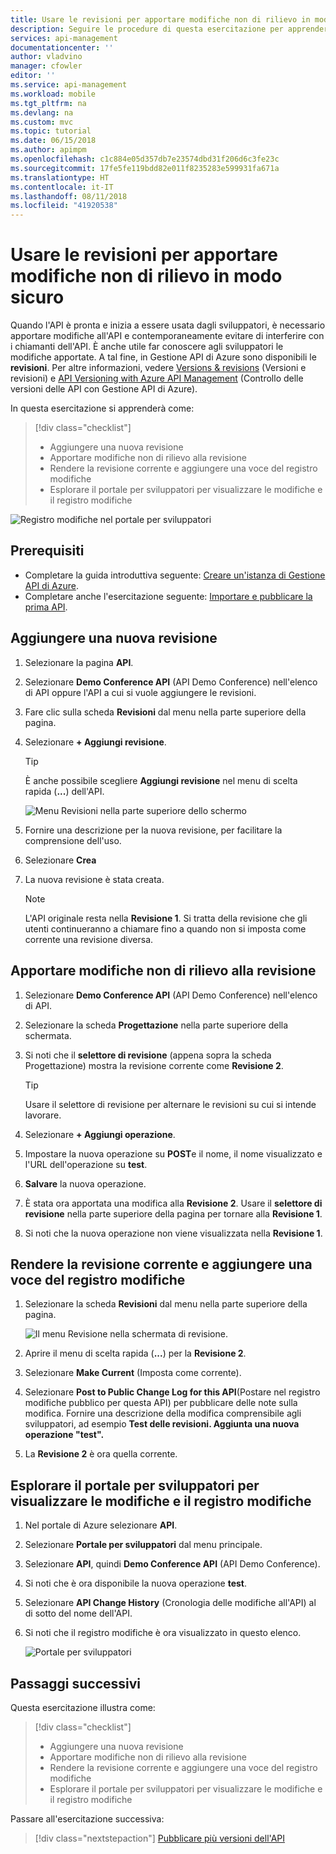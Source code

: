 ```yaml
---
title: Usare le revisioni per apportare modifiche non di rilievo in modo sicuro in Gestione API di Azure | Microsoft Docs
description: Seguire le procedure di questa esercitazione per apprendere come apportare modifiche non di rilievo usando le revisioni in Gestione API.
services: api-management
documentationcenter: ''
author: vladvino
manager: cfowler
editor: ''
ms.service: api-management
ms.workload: mobile
ms.tgt_pltfrm: na
ms.devlang: na
ms.custom: mvc
ms.topic: tutorial
ms.date: 06/15/2018
ms.author: apimpm
ms.openlocfilehash: c1c884e05d357db7e23574dbd31f206d6c3fe23c
ms.sourcegitcommit: 17fe5fe119bdd82e011f8235283e599931fa671a
ms.translationtype: HT
ms.contentlocale: it-IT
ms.lasthandoff: 08/11/2018
ms.locfileid: "41920538"
---
```

# <a name="use-revisions-to-make-non-breaking-changes-safely"></a>Usare le revisioni per apportare modifiche non di rilievo in modo sicuro
Quando l'API è pronta e inizia a essere usata dagli sviluppatori, è necessario apportare modifiche all'API e contemporaneamente evitare di interferire con i chiamanti dell'API. È anche utile far conoscere agli sviluppatori le modifiche apportate. A tal fine, in Gestione API di Azure sono disponibili le **revisioni**. Per altre informazioni, vedere [Versions & revisions](https://blogs.msdn.microsoft.com/apimanagement/2017/09/14/versions-revisions/) (Versioni e revisioni) e [API Versioning with Azure API Management](https://blogs.msdn.microsoft.com/apimanagement/2017/09/13/api-versioning-with-azure-api-management/) (Controllo delle versioni delle API con Gestione API di Azure).

In questa esercitazione si apprenderà come:

> [!div class="checklist"]
> * Aggiungere una nuova revisione
> * Apportare modifiche non di rilievo alla revisione
> * Rendere la revisione corrente e aggiungere una voce del registro modifiche
> * Esplorare il portale per sviluppatori per visualizzare le modifiche e il registro modifiche

![Registro modifiche nel portale per sviluppatori](media/api-management-getstarted-revise-api/azure_portal.PNG)

## <a name="prerequisites"></a>Prerequisiti

+ Completare la guida introduttiva seguente: [Creare un'istanza di Gestione API di Azure](get-started-create-service-instance.md).
+ Completare anche l'esercitazione seguente: [Importare e pubblicare la prima API](import-and-publish.md).

## <a name="add-a-new-revision"></a>Aggiungere una nuova revisione

1. Selezionare la pagina **API**.
2. Selezionare **Demo Conference API** (API Demo Conference) nell'elenco di API oppure l'API a cui si vuole aggiungere le revisioni.
3. Fare clic sulla scheda **Revisioni** dal menu nella parte superiore della pagina.
4. Selezionare **+ Aggiungi revisione**.

    > [!TIP]
    > È anche possibile scegliere **Aggiungi revisione** nel menu di scelta rapida (**...**) dell'API.
    
    ![Menu Revisioni nella parte superiore dello schermo](media/api-management-getstarted-revise-api/TopMenu.PNG)

5. Fornire una descrizione per la nuova revisione, per facilitare la comprensione dell'uso.
6. Selezionare **Crea**
7. La nuova revisione è stata creata.

    > [!NOTE]
    > L'API originale resta nella **Revisione 1**. Si tratta della revisione che gli utenti continueranno a chiamare fino a quando non si imposta come corrente una revisione diversa.

## <a name="make-non-breaking-changes-to-your-revision"></a>Apportare modifiche non di rilievo alla revisione

1. Selezionare **Demo Conference API** (API Demo Conference) nell'elenco di API.
2. Selezionare la scheda **Progettazione** nella parte superiore della schermata.
3. Si noti che il **selettore di revisione** (appena sopra la scheda Progettazione) mostra la revisione corrente come **Revisione 2**.

    > [!TIP]
    > Usare il selettore di revisione per alternare le revisioni su cui si intende lavorare.

4. Selezionare **+ Aggiungi operazione**.
5. Impostare la nuova operazione su **POST**e il nome, il nome visualizzato e l'URL dell'operazione su **test**.
6. **Salvare** la nuova operazione.
7. È stata ora apportata una modifica alla **Revisione 2**. Usare il **selettore di revisione** nella parte superiore della pagina per tornare alla **Revisione 1**.
8. Si noti che la nuova operazione non viene visualizzata nella **Revisione 1**. 

## <a name="make-your-revision-current-and-add-a-change-log-entry"></a>Rendere la revisione corrente e aggiungere una voce del registro modifiche

1. Selezionare la scheda **Revisioni** dal menu nella parte superiore della pagina.

    ![Il menu Revisione nella schermata di revisione.](media/api-management-getstarted-revise-api/RevisionsMenu.PNG)
2. Aprire il menu di scelta rapida (**...**) per la **Revisione 2**.
3. Selezionare **Make Current** (Imposta come corrente).
4. Selezionare **Post to Public Change Log for this API**(Postare nel registro modifiche pubblico per questa API) per pubblicare delle note sulla modifica. Fornire una descrizione della modifica comprensibile agli sviluppatori, ad esempio **Test delle revisioni. Aggiunta una nuova operazione "test".**
5. La **Revisione 2** è ora quella corrente.

## <a name="browse-the-developer-portal-to-see-changes-and-change-log"></a>Esplorare il portale per sviluppatori per visualizzare le modifiche e il registro modifiche

1. Nel portale di Azure selezionare **API**.
2. Selezionare **Portale per sviluppatori** dal menu principale.
3. Selezionare **API**, quindi **Demo Conference API** (API Demo Conference).
4. Si noti che è ora disponibile la nuova operazione **test**.
5. Selezionare **API Change History** (Cronologia delle modifiche all'API) al di sotto del nome dell'API.
6. Si noti che il registro modifiche è ora visualizzato in questo elenco.

    ![Portale per sviluppatori](media/api-management-getstarted-revise-api/developer_portal.PNG)

## <a name="next-steps"></a>Passaggi successivi

Questa esercitazione illustra come:

> [!div class="checklist"]
> * Aggiungere una nuova revisione
> * Apportare modifiche non di rilievo alla revisione
> * Rendere la revisione corrente e aggiungere una voce del registro modifiche
> * Esplorare il portale per sviluppatori per visualizzare le modifiche e il registro modifiche

Passare all'esercitazione successiva:

> [!div class="nextstepaction"]
> [Pubblicare più versioni dell'API](api-management-get-started-publish-versions.md)

